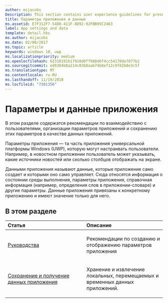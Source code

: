 ```yaml
---
author: mijacobs
Description: This section contains user experience guidelines for presenting app settings and storing those settings as app data.
title: Параметры приложения и данные
ms.assetid: E7F312F7-54D8-411F-8D92-92FBB95C2463
label: App settings and data
template: detail.hbs
ms.author: mijacobs
ms.date: 02/08/2017
ms.topic: article
keywords: windows 10, uwp
ms.localizationpriority: medium
ms.openlocfilehash: 62310191b17910d0ff980d6f4cc54170de7077b2
ms.sourcegitcommit: ed0304b8a214c03b8aab74b8ef12c9f82b8e3c5f
ms.translationtype: MT
ms.contentlocale: ru-RU
ms.lasthandoff: 11/19/2018
ms.locfileid: "7301356"
---
```

# <a name="app-settings-and-data"></a>Параметры и данные приложения




В этом разделе содержатся рекомендации по взаимодействию с пользователями, организации параметров приложений и сохранению этих параметров в качестве данных приложений.

Параметры приложения — та часть приложения универсальной платформы Windows (UWP), которую могут настраивать пользователи. Например, в новостном приложении пользователь может указывать, какие источники новостей или сколько столбцов отображать на экране.

Данными приложения называют данные, которые приложение само создает и которыми оно само управляет. Сюда относятся информация о состоянии среды выполнения, параметры приложения, справочная информация (например, определения слов в приложении-словаре) и другие параметры. Данные приложения привязаны к конкретному приложению и имеют значение только для него.
## <a name="in-this-section"></a>В этом разделе
<table>
<colgroup>
<col width="50%" />
<col width="50%" />
</colgroup>
<thead>
<tr class="header">
<th align="left">Статья</th>
<th align="left">Описание</th>
</tr>
</thead>
<tbody>
<tr class="odd">
<td align="left"><p><a href="guidelines-for-app-settings.md">Руководства</a></p></td>
<td align="left"><p>Рекомендации по созданию и отображению параметров приложения</p></td>
</tr>
<tr class="even">
<td align="left"><p><a href="store-and-retrieve-app-data.md">Сохранение и получение данных приложения</a></p></td>
<td align="left"><p>Хранение и извлечение локальных, перемещаемых и временных данных приложений.</p></td>
</tr>
</tbody>
</table>



